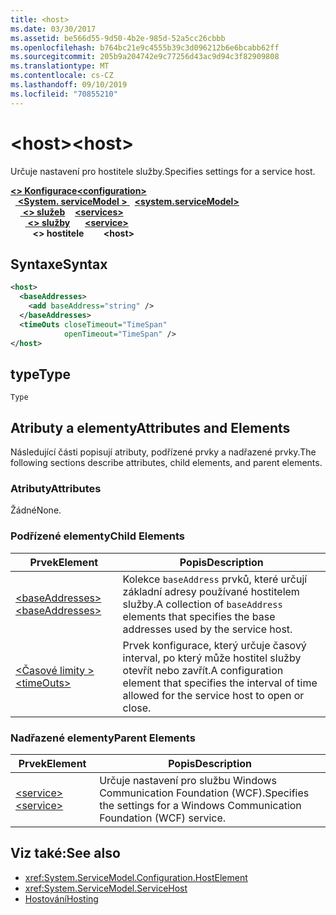 ```yaml
---
title: <host>
ms.date: 03/30/2017
ms.assetid: be566d55-9d50-4b2e-985d-52a5cc26cbbb
ms.openlocfilehash: b764bc21e9c4555b39c3d096212b6e6bcabb62ff
ms.sourcegitcommit: 205b9a204742e9c77256d43ac9d94c3f82909808
ms.translationtype: MT
ms.contentlocale: cs-CZ
ms.lasthandoff: 09/10/2019
ms.locfileid: "70855210"
---
```

# <a name="host"></a><span data-ttu-id="78fe0-101">\<host></span><span class="sxs-lookup"><span data-stu-id="78fe0-101">\<host></span></span>
<span data-ttu-id="78fe0-102">Určuje nastavení pro hostitele služby.</span><span class="sxs-lookup"><span data-stu-id="78fe0-102">Specifies settings for a service host.</span></span>  
  
<span data-ttu-id="78fe0-103">[ **\<> Konfigurace**](../configuration-element.md)</span><span class="sxs-lookup"><span data-stu-id="78fe0-103">[**\<configuration>**](../configuration-element.md)</span></span>\
<span data-ttu-id="78fe0-104">&nbsp;&nbsp;[ **\<System. serviceModel >** ](system-servicemodel.md)</span><span class="sxs-lookup"><span data-stu-id="78fe0-104">&nbsp;&nbsp;[**\<system.serviceModel>**](system-servicemodel.md)</span></span>\
<span data-ttu-id="78fe0-105">&nbsp;&nbsp;&nbsp;&nbsp;[ **\<> služeb**](services.md)</span><span class="sxs-lookup"><span data-stu-id="78fe0-105">&nbsp;&nbsp;&nbsp;&nbsp;[**\<services>**](services.md)</span></span>\
<span data-ttu-id="78fe0-106">&nbsp;&nbsp;&nbsp;&nbsp;&nbsp;&nbsp;[ **\<> služby**](service.md)</span><span class="sxs-lookup"><span data-stu-id="78fe0-106">&nbsp;&nbsp;&nbsp;&nbsp;&nbsp;&nbsp;[**\<service>**](service.md)</span></span>\
<span data-ttu-id="78fe0-107">&nbsp;&nbsp;&nbsp;&nbsp;&nbsp;&nbsp;&nbsp;&nbsp; **\<> hostitele**</span><span class="sxs-lookup"><span data-stu-id="78fe0-107">&nbsp;&nbsp;&nbsp;&nbsp;&nbsp;&nbsp;&nbsp;&nbsp;**\<host>**</span></span>  
  
## <a name="syntax"></a><span data-ttu-id="78fe0-108">Syntaxe</span><span class="sxs-lookup"><span data-stu-id="78fe0-108">Syntax</span></span>  
  
```xml  
<host>
  <baseAddresses>
    <add baseAddress="string" />
  </baseAddresses>
  <timeOuts closeTimeout="TimeSpan"
            openTimeout="TimeSpan" />
</host>
```  
  
## <a name="type"></a><span data-ttu-id="78fe0-109">type</span><span class="sxs-lookup"><span data-stu-id="78fe0-109">Type</span></span>  
 `Type`  
  
## <a name="attributes-and-elements"></a><span data-ttu-id="78fe0-110">Atributy a elementy</span><span class="sxs-lookup"><span data-stu-id="78fe0-110">Attributes and Elements</span></span>  
 <span data-ttu-id="78fe0-111">Následující části popisují atributy, podřízené prvky a nadřazené prvky.</span><span class="sxs-lookup"><span data-stu-id="78fe0-111">The following sections describe attributes, child elements, and parent elements.</span></span>  
  
### <a name="attributes"></a><span data-ttu-id="78fe0-112">Atributy</span><span class="sxs-lookup"><span data-stu-id="78fe0-112">Attributes</span></span>  
 <span data-ttu-id="78fe0-113">Žádné</span><span class="sxs-lookup"><span data-stu-id="78fe0-113">None.</span></span>  
  
### <a name="child-elements"></a><span data-ttu-id="78fe0-114">Podřízené elementy</span><span class="sxs-lookup"><span data-stu-id="78fe0-114">Child Elements</span></span>  
  
|<span data-ttu-id="78fe0-115">Prvek</span><span class="sxs-lookup"><span data-stu-id="78fe0-115">Element</span></span>|<span data-ttu-id="78fe0-116">Popis</span><span class="sxs-lookup"><span data-stu-id="78fe0-116">Description</span></span>|  
|-------------|-----------------|  
|[<span data-ttu-id="78fe0-117">\<baseAddresses></span><span class="sxs-lookup"><span data-stu-id="78fe0-117">\<baseAddresses></span></span>](baseaddresses.md)|<span data-ttu-id="78fe0-118">Kolekce `baseAddress` prvků, které určují základní adresy používané hostitelem služby.</span><span class="sxs-lookup"><span data-stu-id="78fe0-118">A collection of `baseAddress` elements that specifies the base addresses used by the service host.</span></span>|  
|[<span data-ttu-id="78fe0-119">\<Časové limity ></span><span class="sxs-lookup"><span data-stu-id="78fe0-119">\<timeOuts></span></span>](timeouts.md)|<span data-ttu-id="78fe0-120">Prvek konfigurace, který určuje časový interval, po který může hostitel služby otevřít nebo zavřít.</span><span class="sxs-lookup"><span data-stu-id="78fe0-120">A configuration element that specifies the interval of time allowed for the service host to open or close.</span></span>|  
  
### <a name="parent-elements"></a><span data-ttu-id="78fe0-121">Nadřazené elementy</span><span class="sxs-lookup"><span data-stu-id="78fe0-121">Parent Elements</span></span>  
  
|<span data-ttu-id="78fe0-122">Prvek</span><span class="sxs-lookup"><span data-stu-id="78fe0-122">Element</span></span>|<span data-ttu-id="78fe0-123">Popis</span><span class="sxs-lookup"><span data-stu-id="78fe0-123">Description</span></span>|  
|-------------|-----------------|  
|[<span data-ttu-id="78fe0-124">\<service></span><span class="sxs-lookup"><span data-stu-id="78fe0-124">\<service></span></span>](service.md)|<span data-ttu-id="78fe0-125">Určuje nastavení pro službu Windows Communication Foundation (WCF).</span><span class="sxs-lookup"><span data-stu-id="78fe0-125">Specifies the settings for a Windows Communication Foundation (WCF) service.</span></span>|  
  
## <a name="see-also"></a><span data-ttu-id="78fe0-126">Viz také:</span><span class="sxs-lookup"><span data-stu-id="78fe0-126">See also</span></span>

- <xref:System.ServiceModel.Configuration.HostElement>
- <xref:System.ServiceModel.ServiceHost>
- [<span data-ttu-id="78fe0-127">Hostování</span><span class="sxs-lookup"><span data-stu-id="78fe0-127">Hosting</span></span>](../../../wcf/feature-details/hosting.md)
